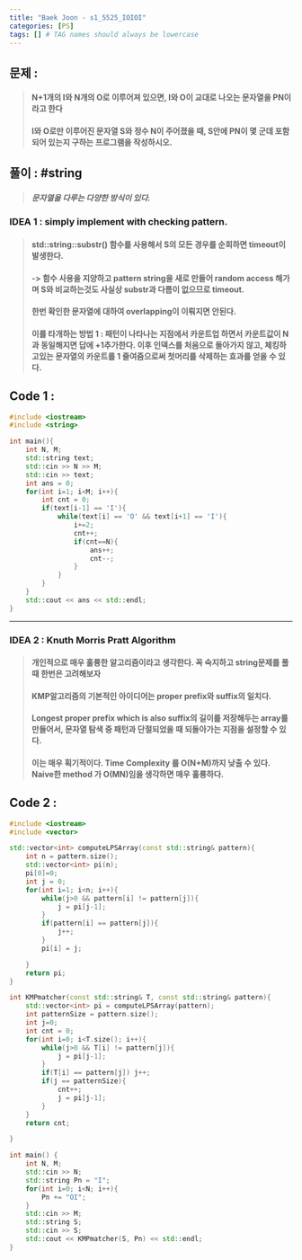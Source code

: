 ```yaml
---
title: "Baek Joon - s1_5525_IOIOI"
categories: [PS]
tags: [] # TAG names should always be lowercase
---
```

## 문제 :
> #### N+1개의 I와 N개의 O로 이루어져 있으면, I와 O이 교대로 나오는 문자열을 PN이라고 한다
> #### I와 O로만 이루어진 문자열 S와 정수 N이 주어졌을 때, S안에 PN이 몇 군데 포함되어 있는지 구하는 프로그램을 작성하시오.

## 풀이 : #string
> ##### 문자열을 다루는 다양한 방식이 있다.

### IDEA 1 : simply implement with checking pattern.
> #### std::string::substr() 함수를 사용해서 S의 모든 경우를 순회하면 timeout이 발생한다.
> #### -> 함수 사용을 지양하고 pattern string을 새로 만들어 random access 해가며 S와 비교하는것도 사실상 substr과 다름이 없으므로 timeout.
> #### 한번 확인한 문자열에 대하여 overlapping이 이뤄지면 안된다.
> #### 이를 타개하는 방법 1 : 패턴이 나타나는 지점에서 카운트업 하면서 카운트값이 N과 동일해지면 답에 +1추가한다. 이후 인덱스를 처음으로 돌아가지 않고, 체킹하고있는 문자열의 카운트를 1 줄여줌으로써 첫머리를 삭제하는 효과를 얻을 수 있다.

## Code 1 :
```cpp
#include <iostream>
#include <string>

int main(){
    int N, M;
    std::string text;
    std::cin >> N >> M;
    std::cin >> text;
    int ans = 0;
    for(int i=1; i<M; i++){
        int cnt = 0;
        if(text[i-1] == 'I'){
            while(text[i] == 'O' && text[i+1] == 'I'){
                i+=2;
                cnt++;
                if(cnt==N){
                    ans++;
                    cnt--;
                }
            }
        }
    }
    std::cout << ans << std::endl;
}
```
---------------------------------
### IDEA 2 : Knuth Morris Pratt Algorithm
> #### 개인적으로 매우 훌륭한 알고리즘이라고 생각한다. 꼭 숙지하고 string문제를 풀 때 한번은 고려해보자
> #### KMP알고리즘의 기본적인 아이디어는 proper prefix와 suffix의 일치다.
> #### Longest proper prefix which is also suffix의 길이를 저장해두는 array를 만들어서, 문자열 탐색 중 패턴과 단절되었을 때 되돌아가는 지점을 설정할 수 있다.
> #### 이는 매우 획기적이다. Time Complexity 를 O(N+M)까지 낮출 수 있다. Naive한 method 가 O(MN)임을 생각하면 매우 훌륭하다.

## Code 2 :
```cpp
#include <iostream>
#include <vector>

std::vector<int> computeLPSArray(const std::string& pattern){
    int n = pattern.size();
    std::vector<int> pi(n);
    pi[0]=0;
    int j = 0;
    for(int i=1; i<n; i++){
        while(j>0 && pattern[i] != pattern[j]){
            j = pi[j-1];
        }
        if(pattern[i] == pattern[j]){
            j++;
        }
        pi[i] = j;

    }
    return pi;
}

int KMPmatcher(const std::string& T, const std::string& pattern){
    std::vector<int> pi = computeLPSArray(pattern);
    int patternSize = pattern.size();
    int j=0;
    int cnt = 0;
    for(int i=0; i<T.size(); i++){
        while(j>0 && T[i] != pattern[j]){
            j = pi[j-1];
        }
        if(T[i] == pattern[j]) j++;
        if(j == patternSize){
            cnt++;
            j = pi[j-1];
        }
    }
    return cnt;

}

int main() {
    int N, M;
    std::cin >> N;
    std::string Pn = "I";
    for(int i=0; i<N; i++){
        Pn += "OI";
    }
    std::cin >> M;
    std::string S;
    std::cin >> S;
    std::cout << KMPmatcher(S, Pn) << std::endl;
}
```
